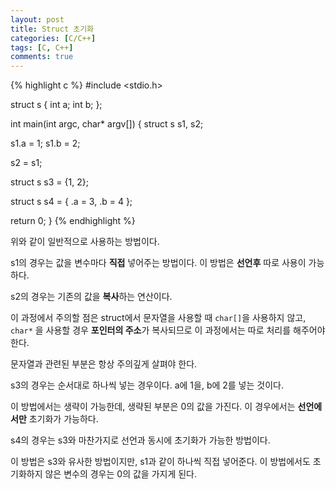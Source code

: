 ```yaml
---
layout: post
title: Struct 초기화
categories: [C/C++]
tags: [C, C++]
comments: true
---
```


{% highlight c %}
#include <stdio.h>
 
struct s { 
  int a;
  int b;
};
 
int main(int argc, char* argv[]) {
  struct s s1, s2; 

  s1.a = 1;
  s1.b = 2;

  s2 = s1; 

  struct s s3 = {1, 2}; 
 
  struct s s4 = { 
    .a = 3,
    .b = 4 
  };  
 
  return 0;
}
{% endhighlight %}

위와 같이 일반적으로 사용하는 방법이다.

s1의 경우는 값을 변수마다 **직접** 넣어주는 방법이다. 이 방법은 **선언후** 따로 사용이 가능하다.

s2의 경우는 기존의 값을 **복사**하는 연산이다.

이 과정에서 주의할 점은 struct에서 문자열을 사용할 때 `char[]`을 사용하지 않고, `char*` 을 사용할 경우 **포인터의 주소**가 복사되므로 이 과정에서는 따로 처리를 해주어야 한다.

문자열과 관련된 부분은 항상 주의깊게 살펴야 한다.

s3의 경우는 순서대로 하나씩 넣는 경우이다. a에 1을, b에 2를 넣는 것이다.

이 방법에서는 생략이 가능한데, 생략된 부분은 0의 값을 가진다. 이 경우에서는 **선언에서만** 초기화가 가능하다.

s4의 경우는 s3와 마찬가지로 선언과 동시에 초기화가 가능한 방법이다.

이 방법은 s3와 유사한 방법이지만, s1과 같이 하나씩 직접 넣어준다. 이 방법에서도 초기화하지 않은 변수의 경우는 0의 값을 가지게 된다.